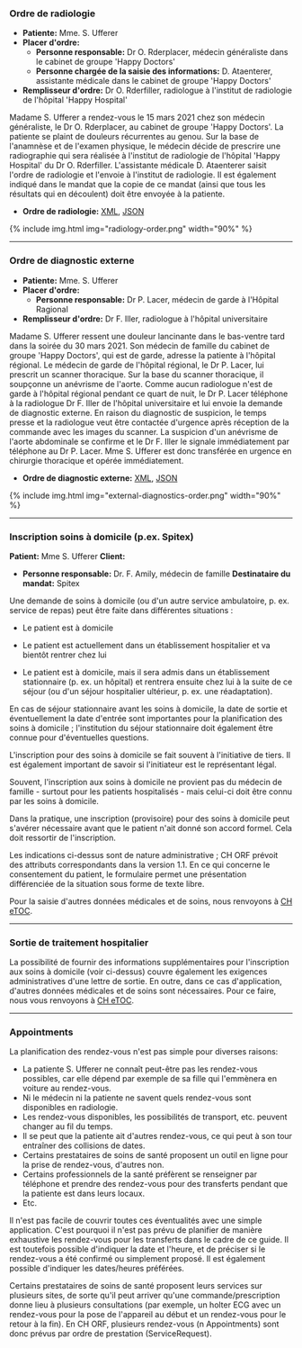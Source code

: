 ### Ordre de radiologie

* **Patiente:** Mme. S. Ufferer
* **Placer d'ordre:** 
   * **Personne responsable:** Dr O. Rderplacer, médecin généraliste dans le cabinet de groupe 'Happy Doctors'
   * **Personne chargée de la saisie des informations:** D. Ataenterer, assistante médicale dans le cabinet de groupe 'Happy Doctors'
* **Remplisseur d'ordre:** Dr O. Rderfiller, radiologue à l'institut de radiologie de l'hôpital 'Happy Hospital'

Madame S. Ufferer a rendez-vous le 15 mars 2021 chez son médecin généraliste, le Dr O. Rderplacer, au cabinet de groupe 'Happy Doctors'. La patiente se plaint de douleurs récurrentes au genou. Sur la base de l'anamnèse et de l'examen physique, le médecin décide de prescrire une radiographie qui sera réalisée à l'institut de radiologie de l'hôpital 'Happy Hospital' du Dr O. Rderfiller. L'assistante médicale D. Ataenterer saisit l'ordre de radiologie et l'envoie à l'institut de radiologie. Il est également indiqué dans le mandat que la copie de ce mandat (ainsi que tous les résultats qui en découlent) doit être envoyée à la patiente.

* **Ordre de radiologie:** [XML](Bundle-radiology-order.xml.html), [JSON](Bundle-radiology-order.json.html)

{% include img.html img="radiology-order.png" width="90%" %}

*************************************************************************
### Ordre de diagnostic externe

* **Patiente:** Mme. S. Ufferer
* **Placer d'ordre:** 
   * **Personne responsable:** Dr P. Lacer, médecin de garde à l'Hôpital Ragional
* **Remplisseur d'ordre:** Dr F. Iller, radiologue à l'hôpital universitaire

Madame S. Ufferer ressent une douleur lancinante dans le bas-ventre tard dans la soirée du 30 mars 2021. Son médecin de famille du cabinet de groupe 'Happy Doctors', qui est de garde, adresse la patiente à l'hôpital régional. Le médecin de garde de l'hôpital régional, le Dr P. Lacer, lui prescrit un scanner thoracique. Sur la base du scanner thoracique, il soupçonne un anévrisme de l'aorte. Comme aucun radiologue n'est de garde à l'hôpital régional pendant ce quart de nuit, le Dr P. Lacer téléphone à la radiologue Dr F. Iller de l'hôpital universitaire et lui envoie la demande de diagnostic externe. En raison du diagnostic de suspicion, le temps presse et la radiologue veut être contactée d'urgence après réception de la commande avec les images du scanner. La suspicion d'un anévrisme de l'aorte abdominale se confirme et le Dr F. Iller le signale immédiatement par téléphone au Dr P. Lacer. Mme S. Ufferer est donc transférée en urgence en chirurgie thoracique et opérée immédiatement.

* **Ordre de diagnostic externe:** [XML](Bundle-external-diagnostics-order.xml.html), [JSON](Bundle-external-diagnostics-order.json.html)

{% include img.html img="external-diagnostics-order.png" width="90%" %}

*************************************************************************
### Inscription soins à domicile (p.ex. Spitex)

**Patient:** Mme S. Ufferer
**Client:** 
   * **Personne responsable:** Dr. F. Amily, médecin de famille
**Destinataire du mandat:** Spitex

Une demande de soins à domicile (ou d'un autre service ambulatoire, p. ex. service de repas) peut être faite dans différentes situations :

* Le patient est à domicile

* Le patient est actuellement dans un établissement hospitalier et va bientôt rentrer chez lui

* Le patient est à domicile, mais il sera admis dans un établissement stationnaire (p. ex. un hôpital) et rentrera ensuite chez lui à la suite de ce séjour (ou d'un séjour hospitalier ultérieur, p. ex. une réadaptation).

En cas de séjour stationnaire avant les soins à domicile, la date de sortie et éventuellement la date d'entrée sont importantes pour la planification des soins à domicile ; l'institution du séjour stationnaire doit également être connue pour d'éventuelles questions. 

L'inscription pour des soins à domicile se fait souvent à l'initiative de tiers. Il est également important de savoir si l'initiateur est le représentant légal.

Souvent, l'inscription aux soins à domicile ne provient pas du médecin de famille - surtout pour les patients hospitalisés - mais celui-ci doit être connu par les soins à domicile.

Dans la pratique, une inscription (provisoire) pour des soins à domicile peut s'avérer nécessaire avant que le patient n'ait donné son accord formel. Cela doit ressortir de l'inscription. 

Les indications ci-dessus sont de nature administrative ; CH ORF prévoit des attributs correspondants dans la version 1.1. En ce qui concerne le consentement du patient, le formulaire permet une présentation différenciée de la situation sous forme de texte libre.

Pour la saisie d'autres données médicales et de soins, nous renvoyons à [CH eTOC](http://fhir.ch/ig/ch-etoc/index.html).

*************************************************************************
### Sortie de traitement hospitalier

La possibilité de fournir des informations supplémentaires pour l'inscription aux soins à domicile (voir ci-dessus) couvre également les exigences administratives d'une lettre de sortie. En outre, dans ce cas d'application, d'autres données médicales et de soins sont nécessaires. Pour ce faire, nous vous renvoyons à [CH eTOC](http://fhir.ch/ig/ch-etoc/index.html).

*************************************************************************
### Appointments
La planification des rendez-vous n'est pas simple pour diverses raisons:
* La patiente S. Ufferer ne connaît peut-être pas les rendez-vous possibles, car elle dépend par exemple de sa fille qui l'emmènera en voiture au rendez-vous.
* Ni le médecin ni la patiente ne savent quels rendez-vous sont disponibles en radiologie.
* Les rendez-vous disponibles, les possibilités de transport, etc. peuvent changer au fil du temps.
* Il se peut que la patiente ait d'autres rendez-vous, ce qui peut à son tour entraîner des collisions de dates.
* Certains prestataires de soins de santé proposent un outil en ligne pour la prise de rendez-vous, d'autres non.
* Certains professionnels de la santé préfèrent se renseigner par téléphone et prendre des rendez-vous pour des transferts pendant que la patiente est dans leurs locaux.
* Etc.

Il n'est pas facile de couvrir toutes ces éventualités avec une simple application. C'est pourquoi il n'est pas prévu de planifier de manière exhaustive les rendez-vous pour les transferts dans le cadre de ce guide. Il est toutefois possible d'indiquer la date et l'heure, et de préciser si le rendez-vous a été confirmé ou simplement proposé. Il est également possible d'indiquer les dates/heures préférées.

Certains prestataires de soins de santé proposent leurs services sur plusieurs sites, de sorte qu'il peut arriver qu'une commande/prescription donne lieu à plusieurs consultations (par exemple, un holter ECG avec un rendez-vous pour la pose de l'appareil au début et un rendez-vous pour le retour à la fin). En CH ORF, plusieurs rendez-vous (n Appointments) sont donc prévus par ordre de prestation (ServiceRequest).
